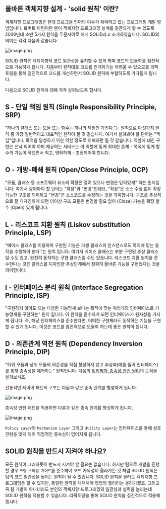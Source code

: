 ## 올바른 객체지향 설계 - 'solid 원칙' 이란?

객체지향 프로그래밍은 현대 프로그램 언어의 다수가 채택하고 있는 프로그래밍 개발 방법입니다. 로버트 마틴이란 분이 객체지향 프로그래밍 설계를 일관되게 할 수 있도록 2000년대 초반 5가지 원칙을 두문자어로 해서 SOLID라고 소개하였습니다. SOLID의 의미는 각각 다음과 같습니다.

![image.png](https://cdn.hashnode.com/res/hashnode/image/upload/v1624781960040/tWFQGyoDcl.png)

SOLID 원칙은 객체지향적 코드 일관성을 유지할 수 있게 하며 코드의 모듈화를 점진적으로 가능하게 합니다. 처음부터 원칙대로 코드를 전개하기는 어려울 수 있으므로 리펙토링을 통해 점진적으로 코드를 개선하면서 SOLID 원칙에 부합하도록 가다듬게 됩니다.

다음으로 SOLID 원칙에 대해 각각 살펴보도록 합시다.

## S - 단일 책임 원칙 (Single Responsibility Principle, SRP)
"하나의 클래스 또는 모듈 또는 함수는 하나의 책임만 가진다."는 원칙으로 다섯가지 원칙 중 가장 일반적이고 대표적인 원칙이 될 것 같습니다. 여기서 살펴봐야 할 단어는 "책임"입니다. 목적을 달성하기 위한 역할 정도로 이해하면 될 것 같습니다. 역할에 대한 구현은 은닉 되어야 하며 제공하는 서비스는 이 역할에 맞게 최대한 좁게 - 목적에 맞게 함수의 기능이 작으면서 적고, 명확하게 - 조정되어야 합니다.

## O - 개방-폐쇄 원칙 (Open/Close Principle, OCP)
"모듈, 클래스 등 소프트웨어 요소의 확장은 열려 있으나 변경은 닫혀있게" 하는 원칙입니다. 여기서 살펴봐야 할 단어는 "확장"과 "변경"인데요, "확장"은 소스 수정 없이 확장 가능한 구조를 의미하고 "변경"은 소스코드를 수정하는 것을 의미합니다. 구조를 추상적으로 잘 디자인하게 되면 더이상 구조 모듈은 변경할 필요 없이 (Close) 기능을 확장 할 수 (Open) 있게 됩니다.

## L - 리스코프 치환 원칙 (Liskov substitution Principle, LSP)
"베이스 클래스를 이용하여 구현된 기능은 파생 클래스의 인스턴스로도 목적에 맞는 동작을 수행해야 한다."는 원칙 입니다. 여기서 베이스 클래스는 부분 구현된 추상 클래스일 수도 있고, 완전히 동작하는 구현 클래스일 수도 있습니다. 리스코프 치환 원칙을 준수한다는 것은 클래스를 디자인한 추상단계에서 정확히 올바른 기능을 구현했다는 것을 의미합니다.

## I - 인터페이스 분리 원칙 (Interface Segregation Principle, ISP)
"구현하지 않아도 되는 다양한 기능명세 보다는 목적에 맞는 여러개의 인터페이스로 기능명세를 구현하는" 원칙 입니다. 이 원칙을 준수하게 되면 인터페이스가 원자성을 가지게 됩니다. 즉, 해당 인터페이스를 준수한다면, 어떠한 구현체라도 동작하는 기능을 구현할 수 있게 됩니다. 이것은 코드를 점진적으로 모듈화 하는데 좋은 원칙이 됩니다.

## D - 의존관계 역전 원칙 (Dependency Inversion Principle, DIP)
"하위 모듈과 상위 모듈의 의존성을 직접 형성하지 않고 추상화(예를 들어 인터페이스)를 통해 종속성을 제거하는" 원칙입니다. 다음의 [위키백과-종속성 반전 원리](https://en.wikipedia.org/wiki/Dependency_inversion_principle#Dependency_inversion_pattern)의 도식을 살펴보시죠.

전통적인 레이어 패턴의 구조는 다음과 같은 종속 관계를 형성하게 됩니다.

![image.png](https://cdn.hashnode.com/res/hashnode/image/upload/v1624786349318/xRKf-yQDb.png)

종속성 반전 패턴을 적용하면 다음과 같은 종속 관계를 형성하게 됩니다.

![image.png](https://cdn.hashnode.com/res/hashnode/image/upload/v1624786463242/ooiy37fxu.png)

`Policy Layer`와 `Machanism Layer` 그리고 `Utility Layer`는 인터페이스를 통해 상호 관련을 맺게 되어 직접적인 종속성이 없어지게 됩니다.

## SOLID 원칙을 반드시 지켜야 하나요?
모든 원칙이 그러하듯이 반드시 지켜야 할 필요는 없습니다. 하지만 팀으로 개발을 진행할 경우 `코딩 스타일 가이드`를 준수해야 코드 가독성이 올라가는 것 처럼 SOLID 원칙은 팀의 코드 일관성을 높이는 원칙이 될 수 있습니다. SOLID 원칙을 몰라도 객체지향 프로그래밍은 할 수 있지만, 동일한 원칙을 채택해야 협업의 퀄리티는 올라가겠죠.
그리고 꼭 팀 개발이 아니더라도 본인의 객체지향 프로그래밍의 일관성과 실력을 늘리는데 SOLID 원칙을 적용할 수 있습니다. 리팩토링을 통해 SOLID 원칙을 점진적으로 적용해 봅시다.
